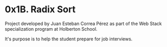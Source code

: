 # 0x1B. Radix Sort

Project developed by Juan Esteban Correa Pérez as part of the Web Stack specialization program at Holberton School.

It's purpose is to help the student prepare for job interviews.
